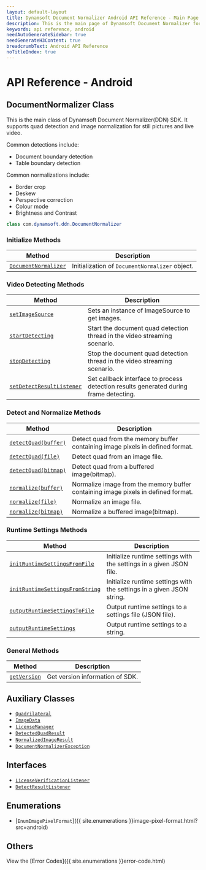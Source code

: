 ```yaml
---
layout: default-layout
title: Dynamsoft Document Normalizer Android API Reference - Main Page
description: This is the main page of Dynamsoft Document Normalizer for Android SDK API Reference.
keywords: api reference, android
needAutoGenerateSidebar: true
needGenerateH3Content: true
breadcrumbText: Android API Reference
noTitleIndex: true
---
```


# API Reference - Android

## DocumentNormalizer Class

This is the main class of Dynamsoft Document Normalizer(DDN) SDK. It supports quad detection and image normalization for still pictures and live video.

Common detections include:

- Document boundary detection
- Table boundary detection

Common normalizations include:

- Border crop
- Deskew
- Perspective correction
- Colour mode
- Brightness and Contrast

```java
class com.dynamsoft.ddn.DocumentNormalizer
```

### Initialize Methods

  | Method               | Description |
  |----------------------|-------------|
  | [`DocumentNormalizer`](document-normalizer-init.md#documentnormalizer) | Initialization of `DocumentNormalizer` object.|

### Video Detecting Methods

  | Method               | Description |
  |----------------------|-------------|
  | [`setImageSource`](document-normalizer-video.md#setimagesource) | Sets an instance of ImageSource to get images.  |
  | [`startDetecting`](document-normalizer-video.md#startdetecting) | Start the document quad detection thread in the video streaming scenario. |
  | [`stopDetecting`](document-normalizer-video.md#stopdetecting) | Stop the document quad detection thread in the video streaming scenario.  |
  | [`setDetectResultListener`](document-normalizer-video.md#setdetectresultlistener) | Set callback interface to process detection results generated during frame detecting. |

### Detect and Normalize Methods

  | Method               | Description |
  |----------------------|-------------|
  | [`detectQuad(buffer)`](document-normalizer-normalizing.md#detectquadbuffer) | Detect quad from the memory buffer containing image pixels in defined format. |
  | [`detectQuad(file)`](document-normalizer-normalizing.md#detectquadfile) | Detect quad from an image file. |
  | [`detectQuad(bitmap)`](document-normalizer-normalizing.md#detectquadbitmap) | Detect quad from a buffered image(bitmap). |
  | [`normalize(buffer)`](document-normalizer-normalizing.md#normalizebuffer) | Normalize image from the memory buffer containing image pixels in defined format. |
  | [`normalize(file)`](document-normalizer-normalizing.md#normalizefile) | Normalize an image file. |
  | [`normalize(bitmap)`](document-normalizer-normalizing.md#normalizebitmap) | Normalize a buffered image(bitmap). |
  
### Runtime Settings Methods

  | Method               | Description |
  |----------------------|-------------|
  | [`initRuntimeSettingsFromFile`](document-normalizer-settings.md#initruntimesettingsfromfile)  | Initialize runtime settings with the settings in a given JSON file. |
  | [`initRuntimeSettingsFromString`](document-normalizer-settings.md#initruntimesettingsfromstring) | Initialize runtime settings with the settings in a given JSON string. |
  | [`outputRuntimeSettingsToFile`](document-normalizer-settings.md#outputruntimesettingstofile) | Output runtime settings to a settings file (JSON file). |
  | [`outputRuntimeSettings`](document-normalizer-settings.md#outputruntimesettings) | Output runtime settings to a string. |

### General Methods

  | Method               | Description |
  |----------------------|-------------|
  | [`getVersion`](document-normalizer-general.md#getversion) | Get version information of SDK.|

## Auxiliary Classes

- [`Quadrilateral`](quadrilateral.md)
- [`ImageData`](image-data.md)
- [`LicenseManager`](license-manager.md)
- [`DetectedQuadResult`](detected-quad-result.md)
- [`NormalizedImageResult`](normalized-image-result.md)
- [`DocumentNormalizerException`](document-normalizer-exception.md)

## Interfaces

- [`LicenseVerificationListener`](license-verification-listener.md)
- [`DetectResultListener`](detect-result-listener.md)

## Enumerations

- [`EnumImagePixelFormat`]({{ site.enumerations }}image-pixel-format.html?src=android)

## Others

View the [Error Codes]({{ site.enumerations }}error-code.html)

